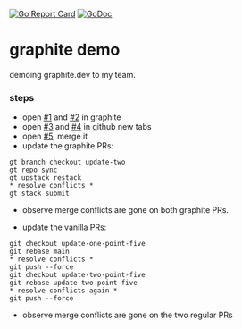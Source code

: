 [![Go Report Card](https://goreportcard.com/badge/github.com/cameronbrill/go-project-template)](https://goreportcard.com/report/github.com/cameronbrill/go-project-template)
[![GoDoc](https://godoc.org/github.com/cameronbrill/go-project-template?status.svg)](https://godoc.org/github.com/cameronbrill/go-project-template)

# graphite demo
demoing graphite.dev to my team.


### steps
- open [#1](https://github.com/cameronbrill/graphite-demo/pull/1) and [#2](https://github.com/cameronbrill/graphite-demo/pull/2) in graphite
- open [#3](https://github.com/cameronbrill/graphite-demo/pull/3) and [#4](https://github.com/cameronbrill/graphite-demo/pull/4) in github new tabs
- open [#5](https://github.com/cameronbrill/graphite-demo/pull/5), merge it
- update the graphite PRs:
```
gt branch checkout update-two
gt repo sync
gt upstack restack
* resolve conflicts *
gt stack submit
```
- observe merge conflicts are gone on both graphite PRs.

- update the vanilla PRs:
```
git checkout update-one-point-five
git rebase main
* resolve conflicts *
git push --force
git checkout update-two-point-five
git rebase update-two-point-five
* resolve conflicts again *
git push --force
```
- observe merge conflicts are gone on the two regular PRs
